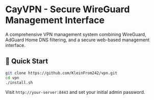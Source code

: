 # CayVPN - Secure WireGuard Management Interface

A comprehensive VPN management system combining WireGuard, AdGuard Home DNS filtering, and a secure web-based management interface.

## 🚀 Quick Start

```bash
git clone https://github.com/KleinFrom242/vpn.git
cd vpn
./install.sh
```

Visit `http://your-server:8443` and set your initial admin password.
